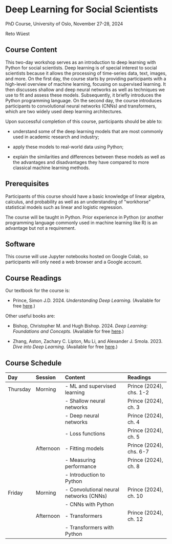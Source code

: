 # Deep Learning for Social Scientists

PhD Course, University of Oslo, November 27-28, 2024

Reto Wüest

## Course Content

This two-day workshop serves as an introduction to deep learning with Python for social scientists. Deep learning is of special interest to social scientists because it allows the processing of time-series data, text, images, and more. On the first day, the course starts by providing participants with a high-level overview of machine learning, focusing on supervised learning. It then discusses shallow and deep neural networks as well as techniques we use to fit and assess these models. Subsequently, it briefly introduces the Python programming language. On the second day, the course introduces participants to convolutional neural networks (CNNs) and transformers, which are two widely used deep learning architectures.

Upon successful completion of this course, participants should be able to:

- understand some of the deep learning models that are most commonly used in academic research and industry;

- apply these models to real-world data using Python;

- explain the similarities and differences between these models as well as the advantages and disadvantages they have compared to more classical machine learning methods.

## Prerequisites

Participants of this course should have a basic knowledge of linear algebra, calculus, and probability as well as an understanding of "workhorse" statistical models such as linear and logistic regression.

The course will be taught in Python. Prior experience in Python (or another programming language commonly used in machine learning like R) is an advantage but not a requirement.

## Software

This course will use Jupyter notebooks hosted on Google Colab, so participants will only need a web browser and a Google account.

## Course Readings

Our textbook for the course is:

- Prince, Simon J.D. 2024. *Understanding Deep Learning.* (Available for free [here](https://udlbook.github.io/udlbook/).)

Other useful books are:

- Bishop, Christopher M. and Hugh Bishop. 2024. *Deep Learning: Foundations and Concepts.* (Available for free [here](https://www.bishopbook.com/).)

- Zhang, Aston, Zachary C. Lipton, Mu Li, and Alexander J. Smola. 2023. *Dive into Deep Learning.* (Available for free [here](https://d2l.ai/).)

## Course Schedule

| **Day**   | **Session**     | **Content**                             | **Readings**            |
| :-------- | :-------------- | :-------------------------------------- | :---------------------- |
| Thursday  | Morning         | - ML and supervised learning            | Prince (2024), chs. 1-2 |
|           |                 | - Shallow neural networks               | Prince (2024), ch. 3    |
|           |                 | - Deep neural networks                  | Prince (2024), ch. 4    |
|           |                 | - Loss functions                        | Prince (2024), ch. 5    |
|           | Afternoon       | - Fitting models                        | Prince (2024), chs. 6-7 |
|           |                 | - Measuring performance                 | Prince (2024), ch. 8    |
|           |                 | - Introduction to Python                |                         |
| Friday    | Morning         | - Convolutional neural networks (CNNs)  | Prince (2024), ch. 10   |
|           |                 | - CNNs with Python                      |                         |
|           | Afternoon       | - Transformers                          | Prince (2024), ch. 12   |
|           |                 | - Transformers with Python              |                         |
